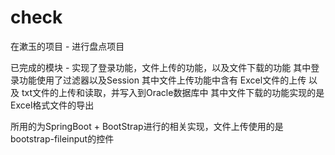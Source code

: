 # check
在漱玉的项目 - 进行盘点项目

已完成的模块 - 实现了登录功能，文件上传的功能，以及文件下载的功能
其中登录功能使用了过滤器以及Session
其中文件上传功能中含有 Excel文件的上传 以及 txt文件的上传和读取，并写入到Oracle数据库中
其中文件下载的功能实现的是Excel格式文件的导出

所用的为SpringBoot + BootStrap进行的相关实现，文件上传使用的是bootstrap-fileinput的控件
